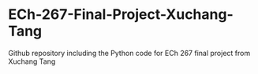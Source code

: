 # ECh-267-Final-Project-Xuchang-Tang
 Github repository including the Python code for ECh 267 final project from Xuchang Tang
